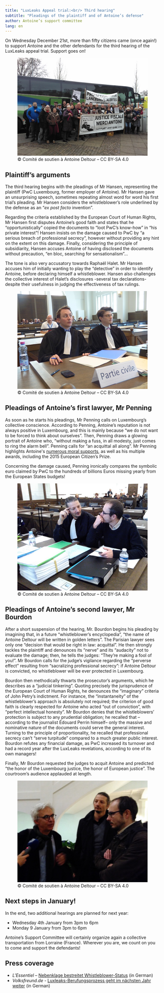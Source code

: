 ```yaml
---
title: "LuxLeaks Appeal trial:<br/> Third hearing"
subtitle: "Pleadings of the plaintiff and of Antoine’s defense"
author: Antoine’s support committee
lang: en
---
```


On Wednesday December 21st, more than fifty citizens came (once again!) to support Antoine and the other defendants for the third hearing of the LuxLeaks appeal trial. Support goes on!

<figure>
  <img src="/images/news/2016-12-22-comite-de-soutien.jpg" alt="Group photo of the people who came with the Support committee’s bus, behind a banner “I support Antoine” (in French)"/>
  <figcaption>&copy; Comité de soutien à Antoine Deltour – CC BY-SA 4.0</figcaption>
</figure>

## Plaintiff’s arguments

The third hearing begins with the pleadings of Mr Hansen, representing the plaintiff (PwC Luxembourg, former employer of Antoine). Mr Hansen gave an unsurprising speech, sometimes repeating almost word for word his first trial’s pleading. Mr Hansen considers the whistleblower’s role underlined by the defense as an “_ex post facto_ invention”.

Regarding the criteria established by the European Court of Human Rights, Mr Hansen first disputes Antoine’s good faith and states that he “opportunistically” copied the documents to “loot PwC’s know-how” in “his private interest”! Hansen insists on the damage caused to PwC by “a serious breach of professional secrecy”, however without providing any hint on the extent on this damage. Finally, considering the principle of subsidiarity, Hansen accuses Antoine of having disclosed the documents without precaution, “en bloc, searching for sensationalism”…

The tone is also very accusatory towards Raphaël Halet. Mr Hansen accuses him of initially wanting to play the “detective” in order to identify Antoine, before declaring himself a whistleblower. Hansen also challenges the collective interest of Halet’s disclosures -several tax declarations- despite their usefulness in judging the effectiveness of tax rulings.

<figure>
  <img src="/images/news/2016-05-04-partie-civile.jpg" alt="The plaintiff’s lawyers, sitting in the courtroom (photo taken during the first trial)"/>
  <figcaption>&copy; Comité de soutien à Antoine Deltour – CC BY-SA 4.0</figcaption>
</figure>

## Pleadings of Antoine’s first lawyer, Mr Penning

As soon as he starts his pleadings, Mr Penning calls on Luxembourg’s collective conscience. According to Penning, Antoine’s reputation is not always positive in Luxembourg, and this is mainly because “we do not want to be forced to think about ourselves”. Then, Penning draws a glowing portrait of Antoine who, “without making a fuss, in all modesty, just comes to ring the alarm bell”. Penning calls for “an acquittal all along”.
Mr Penning highlights Antoine's [numerous moral supports](/en/supporters), as well as his multiple awards, including the 2015 European Citizen’s Prize.

Concerning the damage caused, Penning ironically compares the symbolic euro claimed by PwC to the hundreds of billions Euros missing yearly from the European States budgets!

<figure>
  <img src="/images/news/2016-12-22-antoine-penning.jpg" alt="Antoine and his lawyer Mr Penning chatting in the courtroom, big files on the table before them"/>
  <figcaption>&copy; Comité de soutien à Antoine Deltour – CC BY-SA 4.0</figcaption>
</figure>

## Pleadings of Antoine’s second lawyer, Mr Bourdon

After a short suspension of the hearing, Mr. Bourdon begins his pleading by imagining that, in a future “whistleblower’s encyclopedia”, “the name of Antoine Deltour will be written in golden letters”. The Parisian lawyer sees only one “decision that would be right in law: acquittal”. He then strongly tackles the plaintiff and denounces its “nerve” and its “audacity” not to evaluate the damage; then, he tells the judges: “They’re making a fool of you!”. Mr Bourdon calls for the judge’s vigilance regarding the “perverse effect” resulting from “sacralizing professional secrecy”: if Antoine Deltour is convicted, no whistleblower will be ever protected in Luxembourg.

Bourdon then methodically thwarts the prosecutor’s arguments, which he describes as a “judicial tinkering”. Quoting precisely the jurisprudence of the European Court of Human Rights, he denounces the “imaginary” criteria of John Petry’s indictment. For instance, the “instantaneity” of the whistleblower’s approach is absolutely not required; the criterion of good faith is clearly respected for Antoine who acted “out of conviction”, with “perfect intellectual honesty”. Mr Bourdon denies that the whistleblowers’ protection is subject to any prudential obligation; he recalled that –according to the journalist Édouard Perrin himself– only the massive and nominative nature of the documents could serve the general interest. Turning to the principle of proportionality, he recalled that professional secrecy can’t “serve turpitude” compared to a much greater public interest. Bourdon refutes any financial damage, as PwC increased its turnover and had a record year after the LuxLeaks revelations, according to one of its own managers!

Finally, Mr Bourdon requested the judges to acquit Antoine and predicted “the honor of the Luxembourg justice, the honor of European justice”. The courtroom’s audience applauded at length.

<figure>
  <img src="/images/news/2016-12-22-antoine-lawyers.jpg" alt="Antoine and his lawyers, Mr Penning et Mr Bourdon, chatting after the hearing, in the hall of the Court's building"/>
  <figcaption>&copy; Comité de soutien à Antoine Deltour – CC BY-SA 4.0</figcaption>
</figure>


## Next steps in January!

In the end, two additional hearings are planned for next year:

- Wednesday 4th January from 3pm to 6pm
- Monday 9 January from 3pm to 6pm

Antoine’s Support Committee will certainly organize again a collective transportation from Lorraine (France). Wherever you are, we count on you to come and support the defendants!

## Press coverage

- _L'Essentiel_ – [Nebenklage bestreitet Whistleblower-​​Status](http://www.lessentiel.lu/de/luxemburg/story/Nebenklage-bestreitet-Whistleblower-Status-14961601) (in German)
- _Volksfreund.de_ - [Luxleaks-Berufungsprozess geht im nächsten Jahr weiter](http://www.volksfreund.de/nachrichten/region/luxemburg/aktuell/Aktuell-Luxleaks-Berufungsprozess-geht-im-naechsten-Jahr-weiter;art1715,4573522) (in German)

